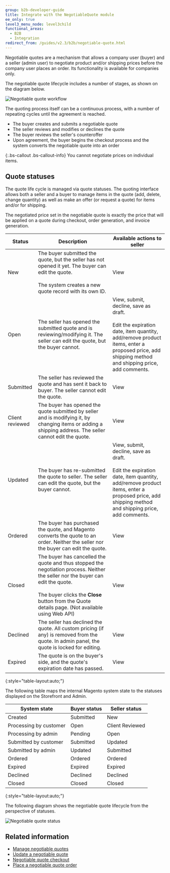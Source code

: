 ```yaml
---
group: b2b-developer-guide
title: Integrate with the NegotiableQuote module
ee_only: true
level3_menu_node: level3child
functional_areas:
  - B2B
  - Integration
redirect_from: /guides/v2.3/b2b/negotiable-quote.html
---
```


Negotiable quotes are a mechanism that allows a company user (buyer) and a seller (admin user) to negotiate product and/or shipping prices before the company user places an order. Its functionality is available for companies only.

The negotiable quote lifecycle includes a number of stages, as shown on the diagram below.

![Negotiable quote workflow]({{site.baseurl}}/static/images/b2b/quote-workflow.jpg)

The quoting process itself can be a continuous process, with a number of repeating cycles until the agreement is reached.

* The buyer creates and submits a negotiable quote
* The seller reviews and modifies or declines the quote
* The buyer reviews the seller's counteroffer
* Upon agreement, the buyer begins the checkout process and the system converts the negotiable quote into an order

{:.bs-callout .bs-callout-info}
You cannot negotiate prices on individual items.

## Quote statuses

The quote life cycle is managed via quote statuses. The quoting interface allows both a seller and a buyer to manage items in the quote (add, delete, change quantity) as well as make an offer (or request a quote) for items and/or for shipping.

The negotiated price set in the negotiable quote is exactly the price that will be applied on a quote during checkout, order generation, and invoice generation.

| Status          | Description                                                                                                                                                                                                                                 | Available actions to seller                                                                                                                                                                      |
| --------------- | ------------------------------------------------------------------------------------------------------------------------------------------------------------------------------------------------------------------------------------------- | ------------------------------------------------------------------------------------------------------------------------------------------------------------------------------------------------ |
| New             | The buyer submitted the quote, but the seller has not opened it yet. The buyer can edit the quote. <br/><br/>The system creates a new quote record with its own ID.                                                                         | View                                                                                                                                                                                             |
| Open            | The seller has opened the submitted quote and is reviewing/modifying it. The seller can edit the quote, but the buyer cannot.                                                                                                               | View, submit, decline, save as draft. <br/><br/>Edit the expiration date, item quantity, add/remove product items, enter a proposed price, add shipping method and shipping price, add comments. |
| Submitted       | The seller has reviewed the quote and has sent it back to buyer. The seller cannot edit the quote.                                                                                                                                          | View                                                                                                                                                                                             |
| Client reviewed | The buyer has opened the quote submitted by seller and is modifying it, by changing items or adding a shipping address. The seller cannot edit the quote.                                                                                   | View                                                                                                                                                                                             |
| Updated         | The buyer has re-submitted the quote to seller. The seller can edit the quote, but the buyer cannot.                                                                                                                                        | View, submit, decline, save as draft.<br/><br/>Edit the expiration date, item quantity, add/remove product items, enter a proposed price, add shipping method and shipping price, add comments.  |
| Ordered         | The buyer has purchased the quote, and Magento converts the quote to an order. Neither the seller nor the buyer can edit the quote.                                                                                                         | View                                                                                                                                                                                             |
| Closed          | The buyer has cancelled the quote and thus stopped the negotiation process. Neither the seller nor the buyer can edit the quote. <br/><br/>The buyer clicks the **Close** button from the Quote details page. (Not available using Web API) | View                                                                                                                                                                                             |
| Declined        | The seller has declined the quote. All custom pricing (if any) is removed from the quote. In admin panel, the quote is locked for editing.                                                                                                  | View                                                                                                                                                                                             |
| Expired         | The quote is on the buyer's side, and the quote's expiration date has passed.                                                                                                                                                               | View                                                                                                                                                                                             |

{:style="table-layout:auto;"}

The following table maps the internal Magento system state to the statuses displayed on the Storefront and Admin.

| System state           | Buyer status | Seller status   |
| ---------------------- | ------------ | --------------- |
| Created                | Submitted    | New             |
| Processing by customer | Open         | Client Reviewed |
| Processing by admin    | Pending      | Open            |
| Submitted by customer  | Submitted    | Updated         |
| Submitted by admin     | Updated      | Submitted       |
| Ordered                | Ordered      | Ordered         |
| Expired                | Expired      | Expired         |
| Declined               | Declined     | Declined        |
| Closed                 | Closed       | Closed          |

{:style="table-layout:auto;"}

The following diagram shows the negotiable quote lifecycle from the perspective of statuses.

![Negotiable quote status]({{site.baseurl}}/static/images/b2b/quote-statuses.png)

## Related information

* [Manage negotiable quotes]({{page.baseurl}}/b2b/rest/negotiable-quote/manage.html)
* [Update a negotiable quote]({{page.baseurl}}/b2b/rest/negotiable-quote/update.html)
* [Negotiable quote checkout]({{page.baseurl}}/b2b/rest/negotiable-quote/checkout.html)
* [Place a negotiable quote order]({{page.baseurl}}/b2b/rest/negotiable-quote/order-workflow.html)

